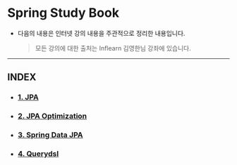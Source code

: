 # Spring Study Book

* 다음의 내용은 인터넷 강의 내용을 주관적으로 정리한 내용입니다. 


  > 모든 강의에 대한 출처는 Inflearn 김영한님 강좌에 있습니다.

---

## INDEX
 * ### [1. JPA](JPA/README.md) 
 * ### [2. JPA Optimization](Optimization/README.md)
 * ### [3. Spring Data JPA](SpringDataJpa/README.md)
 * ### [4. Querydsl](Querydsl/README.md)
